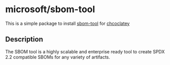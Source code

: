 # microsoft/sbom-tool
This is a simple package to install [sbom-tool](https://github.com/microsoft/sbom-tool) for [chcoclatey](https://chocolatey.org/)

## Description
The SBOM tool is a highly scalable and enterprise ready tool to create SPDX 2.2 compatible SBOMs for any variety of artifacts.
